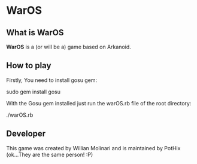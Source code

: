 # WarOS

## What is WarOS ##

**WarOS** is a (or will be a) game based on Arkanoid.

## How to play ##

Firstly, You need to install gosu gem:

   sudo gem install gosu

With the Gosu gem installed just run the warOS.rb file of the root directory:

   ./warOS.rb

## Developer ##

This game was created by Willian Molinari and is maintained by PotHix (ok...They are the same person! :P)
